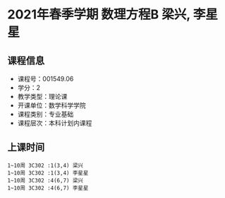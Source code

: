 # 2021年春季学期 数理方程B 梁兴, 李星星






## 课程信息

- 课程号：001549.06
- 学分：2
- 教学类型：理论课
- 开课单位：数学科学学院
- 课程类别：专业基础
- 课程层次：本科计划内课程

## 上课时间

```
1~10周 3C302 :1(3,4) 梁兴
1~10周 3C302 :1(3,4) 李星星
1~10周 3C302 :4(6,7) 梁兴
1~10周 3C302 :4(6,7) 李星星
```

